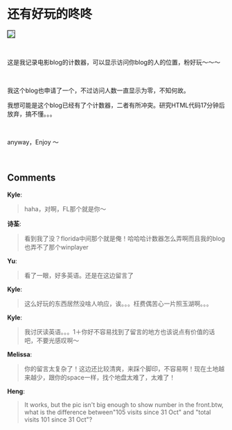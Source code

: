 # 还有好玩的咚咚

<div id="msgcns!9884D0A402622CB2!1920" class="bvMsg"><p><a href="http://clustrmaps.com/counter/maps.php?url=http://spaces.msn.com/members/hihai"><img src="http://clustrmaps.com/counter/index2.php?url=http://spaces.msn.com/members/hihai" border="1" /> </a></p>
<p> </p>
<p>这是我记录电影blog的计数器，可以显示访问你blog的人的位置，粉好玩～～～</p>
<p> </p>
<p>我这个blog也申请了一个，不过访问人数一直显示为零，不知何故。</p>
<p>我想可能是这个blog已经有了个计数器，二者有所冲突。研究HTML代码17分钟后放弃，搞不懂。。。</p>
<p> </p>
<p>anyway，Enjoy ～</p>
<p> </p></div>

## Comments

**Kyle**:
> haha，对啊，FL那个就是你～

**诗荃**:
> 看到我了没？florida中间那个就是俺！哈哈哈计数器怎么弄啊而且我的blog也弄不了那个winplayer

**Yu**:
> 看了一眼，好多英语。还是在这边留言了

**Kyle**:
> 这么好玩的东西居然没啥人响应，诶。。。枉费偶苦心一片照玉湖啊。。。

**Kyle**:
> 我讨厌读英语。。。1＋你好不容易找到了留言的地方也该说点有价值的话吧，不要光感叹啊～

**Melissa**:
> 你的留言太复杂了！这边还比较清爽，来踩个脚印，不容易啊！现在土地越来越少，跟你的space一样，找个地盘太难了，太难了！

**Heng**:
> It works, but the pic isn\'t big enough to show number in the front.btw, what is the difference between&quot;105 visits since 31 Oct&quot; and &quot;total visits 101 since 31 Oct&quot;?

